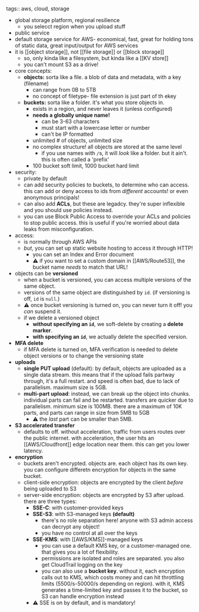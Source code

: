 tags:: aws, cloud, storage

- global storage platform, regional resilience
	- you selecct region when you upload stuff
- public service
- default storage service for AWS- economical, fast, great for holding tons of static data, great input/output for AWS services
- it is [[object storage]], not [[file storage]] or [[block storage]]
	- so, only kinda like a filesystem, but kinda like a [[KV store]]
	- you can't mount S3 as a drive!
- core concepts:
	- **objects:** sorta like a file. a blob of data and metadata, with a key (filename)
		- can range from 0B to 5TB
		- no concept of filetype- file extension is just part of th ekey
	- **buckets:** sorta like a folder. it's what you store objects in.
		- exists in a region, and never leaves it (unless configured)
		- **needs a globally unique name!**
			- can be 3-63 characters
			- must start with a lowercase letter or number
			- can't be IP formatted
		- unlimited # of objects, unlimited size
		- no complex structure! all objects are stored at the same level
			- if you use names with `/`s, it will _look_ like a folder. but it ain't. this is often called a 'prefix'
		- 100 bucket soft limit, 1000 bucket hard limit
- security:
	- private by default
	- can add security policies to buckets, to determine who can access. this can add or deny access to ids from _different_ accounts! or even anonymous principals!
	- can also add **ACLs**, but these are legadcy. they're super inflexible and you should use policies instead.
	- you can use Block Public Access to override your ACLs and policies to stop public access. this is useful if you're worried about data leaks from misconfiguration.
- access:
	- is normally through AWS APIs
	- *but*, you can set up static website hosting to access it through HTTP!
		- you can set an Index and Error document
		- ⚠️ if you want to set a custom domain in [[AWS/Route53]], the bucket name _needs_ to match that URL!
- objects can be **versioned**
	- when a bucket is versioned, you can access multiple versions of the same object.
	- versions of the same object are distinguished by `id`. (if versioning is off, `id` is `null`.)
	- ⚠️ once bucket versioning is turned on, you can never turn it off! you _can_ suspend it.
	- if we delete a versioned object
		- **without specifying an `id`**, we soft-delete by creating a **delete marker**.
		- **with specifying an `id`**, we actually delete the specified version.
- **MFA delete**
	- if MFA delete is turned on, MFA verification is needed to delete object versions or to change the versioning state
- **uploads**
	- **single PUT upload** (default): by default, objects are uploaded as a single data stream. this means that if the upload fails partway through, it's a full restart. and speed is often bad, due to lack of parallelism. maximum size is 5GB.
	- **multi-part upload**: instead, we can break up the object into chunks. individual parts can fail and be restarted. transfers are quicker due to parallelism. minimum size is 100MB. there are a maximum of 10K parts, and parts can range in size from 5MB to 5GB
		- ⚠️ the *last* part can be smaller than 5MB.
- **S3 accelerated transfer**
	- defaults to off. without acceleration, traffic from users routes over the public internet. with acceleration, the user hits an [[AWS/Cloudfront]] edge location near them. this can get you lower latency.
- **encryption**
	- buckets aren't encrypted. objects are. each object has its own key. you can configure differetn encryption for objects in the same bucket.
	- client-side encryption: objects are encrypted by the client *before* being uploaded to S3
	- server-side encryption: objects are encrypted by S3 after upload. there are three types:
		- **SSE-C**: with customer-provided keys
		- **SSE-S3**: with S3-managed keys **(default)**
			- there's no role separation here! anyone with S3 admin access can decrypt any object!
			- you have no control at all over the keys
		- **SSE-KMS**: with [[AWS/KMS]]-managed keys
			- you can use a default KMS key, or a customer-managed one. that gives you a lot of flexibility.
			- permissions are isolated and roles are separated. you also get CloudTrail logging on the key
			- you can also use a **bucket key**. without it, each encryption calls out to KMS, which costs money and can hit throttling limits (5500/s-50000/s depending on region). with it, KMS generates a time-limited key and passes it to the bucket, so S3 can handle encryption instead
		- ⚠️ SSE is on by default, and is mandatory!